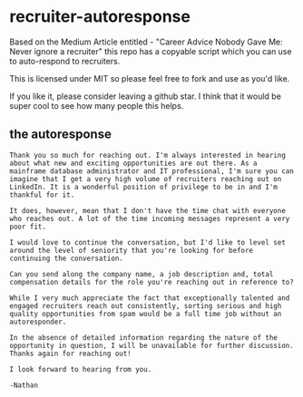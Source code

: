 # recruiter-autoresponse
Based on the Medium Article entitled - "Career Advice Nobody Gave Me: Never ignore a recruiter" this repo has a copyable script which you can use to auto-respond to recruiters.

This is licensed under MIT so please feel free to fork and use as you'd like. 

If you like it, please consider leaving a github star.  I think that it would be super cool to see how many people this helps.

## the autoresponse

```
Thank you so much for reaching out. I'm always interested in hearing about what new and exciting opportunities are out there. As a mainframe database administrator and IT professional, I'm sure you can imagine that I get a very high volume of recruiters reaching out on LinkedIn. It is a wonderful position of privilege to be in and I'm thankful for it.

It does, however, mean that I don't have the time chat with everyone who reaches out. A lot of the time incoming messages represent a very poor fit.

I would love to continue the conversation, but I'd like to level set around the level of seniority that you're looking for before continuing the conversation.

Can you send along the company name, a job description and, total compensation details for the role you're reaching out in reference to? 

While I very much appreciate the fact that exceptionally talented and engaged recruiters reach out consistently, sorting serious and high quality opportunities from spam would be a full time job without an autoresponder.

In the absence of detailed information regarding the nature of the opportunity in question, I will be unavailable for further discussion.
Thanks again for reaching out!
 
I look forward to hearing from you.

-Nathan
```
